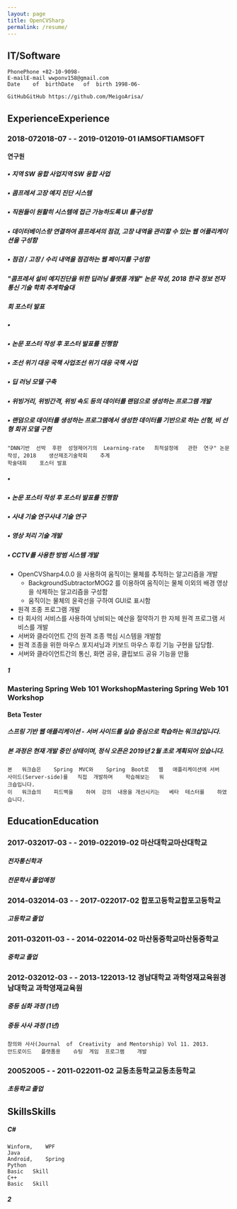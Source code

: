 ```yaml
---
layout: page
title: OpenCVSharp
permalink: /resume/
---
```




## IT/Software

```
PhonePhone +82-10-9098-
E-mailE-mail wwponv158@gmail.com
Date	of	birthDate	of	birth 1998-06-
```
```
GitHubGitHub https://github.com/MeigoArisa/
```
## ExperienceExperience

### 2018-072018-07	-	- 2019-012019-01 IAMSOFTIAMSOFT

#### 연구원

##### • 지역	SW	융합	사업지역	SW	융합	사업

##### • 콤프레셔	고장	예지	진단	시스템

##### • 직원들이	원활히	시스템에	접근	가능하도록	UI	를구성함

##### • 데이터베이스랑	연결하여	콤프레셔의	점검,	고장	내역을	관리할	수	있는	웹	어플리케이션을	구성함

##### • 점검	/	고장	/	수리	내역을	점검하는	웹	페이지를	구성함

##### "콤프레셔	설비	예지진단을	위한	딥러닝	플랫폼	개발"	논문	작성,	2018	한국	정보	전자	통신	기술	학회	추계학술대

##### 회	포스터	발표

##### •

##### • 논문	포스터	작성	후	포스터	발표를	진행함

##### • 조선	위기	대응	국책	사업조선	위기	대응	국책	사업

##### • 딥	러닝	모델	구축

##### • 위빙거리,	위빙간격,	위빙	속도	등의	데이터를	랜덤으로	생성하는	프로그램	개발

##### • 랜덤으로	데이터를	생성하는	프로그램에서	생성한	데이터를	기반으로	하는	선형,	비	선형	회귀	모델	구현

```
"DNN기반	선박	후판	성형제어기의	Learning-rate	최적설정에	관한	연구"	논문	작성,	2018	생산제조기술학회	추계
학술대회	포스터	발표
```
##### •

##### • 논문	포스터	작성	후	포스터	발표를	진행함

##### • 사내	기술	연구사내	기술	연구

##### • 영상	처리 기술	개발

##### • CCTV를	사용한	방범	시스템	개발

- OpenCVSharp4.0.0	을	사용하여	움직이는	물체를	추적하는	알고리즘을	개발
    - BackgroundSubtractorMOG2	를	이용하여	움직이는	물체	이외의	배경	영상을	삭제하는	알고리즘을	구성함
    - 움직이는	물체의	윤곽선을	구하여	GUI로	표시함
- 원격	조종	프로그램	개발
- 타	회사의	서비스를	사용하여	낭비되는	예산을	절약하기	한	자체	원격	프로그램	서비스를	개발
- 서버와	클라이언트	간의	원격	조종	핵심	시스템을	개발함
- 원격	조종을	위한	마우스	포지셔닝과	키보드	마우스	후킹	기능	구현을	담당함.
- 서버와	클라이언트간의	통신,	화면	공유,	클립보드	공유	기능을	만듦

##### 1


### Mastering	Spring	Web	101	WorkshopMastering	Spring	Web	101	Workshop

#### Beta	Tester

##### 스프링	기반	웹	애플리케이션	-	서버	사이드를	실습	중심으로	학습하는	워크샵입니다.

##### 본	과정은	현재	개발	중인	상태이며,	정식	오픈은	2019년	2월	초로	계획되어	있습니다.

```
본	워크숍은	Spring	MVC와	Spring	Boot로	웹	애플리케이션에	서버	사이드(Server-side)를	직접	개발하며	학습해보는	워
크숍입니다.
이	워크숍의	피드백을	하여	강의	내용을	개선시키는	베타	테스터를	하였습니다.
```
## EducationEducation

### 2017-032017-03	-	- 2019-022019-02 마산대학교마산대학교

##### 전자통신학과

##### 전문학사	졸업예정

### 2014-032014-03	-	- 2017-022017-02 합포고등학교합포고등학교

##### 고등학교	졸업

### 2011-032011-03	-	- 2014-022014-02 마산동중학교마산동중학교

##### 중학교	졸업

### 2012-032012-03	-	- 2013-122013-12 경남대학교	과학영재교육원경남대학교	과학영재교육원

##### 중등	심화	과정	(1년)

##### 중등	사사	과정	(1년)

```
창의와	사사(Journal	of	Creativity	and	Mentorship)	Vol	11.	2013.
안드로이드	플랫폼용	슈팅	게임	프로그램	개발
```
### 20052005 	-	- 2011-022011-02 교동초등학교교동초등학교

##### 초등학교	졸업

## SkillsSkills

##### C#

```
Winform,	WPF
Java
Android,	Spring
Python
Basic	Skill
C++
Basic	Skill
```
##### 2